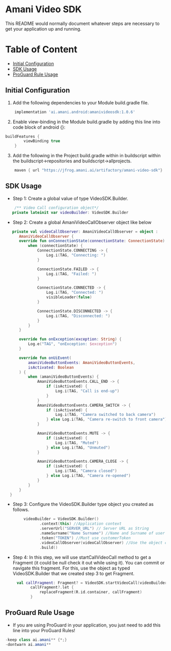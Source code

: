 # Amani Video SDK #

This README would normally document whatever steps are necessary to get your application up and running.

# Table of Content
- [Initial Configuration](#initial-configuration)
- [SDK Usage](#sdk-usage)
- [ProGuard Rule Usage](#proguard-rule-usage)

## Initial Configuration ##

   1. Add the following dependencies to your Module build.gradle file.
```groovy
    implementation 'ai.amani.android:amanivideosdk:1.0.6'
```

   2. Enable view-binding in the Module build.gradle by adding this line into code block of android {}:

```groovy
buildFeatures {
        viewBinding true
    }
```

  3. Add the following in the Project build.gradle within in buildscript within the buildscript->repositories and buildscript->allprojects.
```gradle
    maven { url "https://jfrog.amani.ai/artifactory/amani-video-sdk"}
```

## SDK Usage ##

 * Step 1: Create a global value of type VideoSDK.Builder.
 ```kotlin
     /** Video Call configuration object*/
    private lateinit var videoBuilder: VideoSDK.Builder
 ```
  * Step 2: Create a global AmaniVideoCallObserver object like below
  
  ```kotlin
     private val videoCallObserver: AmaniVideoCallObserver = object :
        AmaniVideoCallObserver {
        override fun onConnectionState(connectionState: ConnectionState) {
            when (connectionState) {
                ConnectionState.CONNECTING -> {
                    Log.i(TAG, "Connecting: ")
                }

                ConnectionState.FAILED -> {
                    Log.i(TAG, "Failed: ")
                }

                ConnectionState.CONNECTED -> {
                    Log.i(TAG, "Connected: ")
                    visibleLoader(false)
                }

                ConnectionState.DISCONNECTED -> {
                    Log.i(TAG, "Disconnected: ")
                }
            }
        }

        override fun onException(exception: String) {
            Log.e("TAG", "onException: $exception")
        }

        override fun onUiEvent(
            amaniVideoButtonEvents: AmaniVideoButtonEvents,
            isActivated: Boolean
        ) {
            when (amaniVideoButtonEvents) {
                AmaniVideoButtonEvents.CALL_END -> {
                    if (isActivated) {
                        Log.i(TAG, "Call is end-up")
                    }
                }
                AmaniVideoButtonEvents.CAMERA_SWITCH -> {
                    if (isActivated) {
                        Log.i(TAG, "Camera switched to back camera")
                    } else Log.i(TAG, "Camera re-switch to front camera")
                }

                AmaniVideoButtonEvents.MUTE -> {
                    if (isActivated) {
                        Log.i(TAG, "Muted")
                    } else Log.i(TAG, "Unmuted")
                }

                AmaniVideoButtonEvents.CAMERA_CLOSE -> {
                    if (isActivated) {
                        Log.i(TAG, "Camera closed")
                    } else Log.i(TAG, "Camera re-opened")
                }
            }
        }
    }
 ```

 * Step 3: Configure the VideoSDK.Builder type object you created as follows.

 ```kotlin
         videoBuilder = VideoSDK.Builder()
                .context(this) //Application context
                .serverUrl("SERVER_URL") // Server URL as String
                .nameSurname("Name Surname") //Name and Surname of user
                .token("TOKEN") //Must use customerToken
                .videoCallObserver(videoCallObserver) //Use the object created at step2!
                .build()
 ```

  * Step 4: In this step, we will use startCallVideoCall method to get a Fragment (it could be null check it out while using it). You can commit or navigate this fragment. For this, use the object as typed VideoSDK.Builder that we created step 3 to get Fragment.

 ```kotlin
      val callFragment: Fragment? = VideoSDK.startVideoCall(videoBuilder)
            callFragment?.let {
                replaceFragment(R.id.container, callFragment)
            }
 ```

## ProGuard Rule Usage ##

   * If you are using ProGuard in your application, you just need to add this line into your ProGuard Rules!

   ```java
-keep class ai.amani** {*;}
-dontwarn ai.amani**

   ```     

